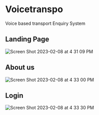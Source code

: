 # Voicetranspo
Voice based transport Enquiry System

## Landing Page

![Screen Shot 2023-02-08 at 4 31 09 PM](https://user-images.githubusercontent.com/89774309/217595828-b24e370c-a9c8-4c90-9f54-7d54bdf9f3e8.png)


## About us

![Screen Shot 2023-02-08 at 4 33 00 PM](https://user-images.githubusercontent.com/89774309/217597268-c1e5aa11-953a-4c57-be86-4a96361afd4a.png)

## Login

![Screen Shot 2023-02-08 at 4 33 30 PM](https://user-images.githubusercontent.com/89774309/217596772-f99e7a2f-f40f-431f-8823-2fe53a319ce5.png)


